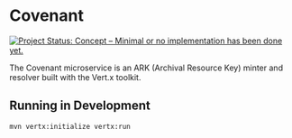# Covenant
[![Project Status: Concept – Minimal or no implementation has been done yet.](https://www.repostatus.org/badges/latest/concept.svg)](https://www.repostatus.org/#concept)

The Covenant microservice is an ARK (Archival Resource Key) minter and resolver built with the Vert.x toolkit.

## Running in Development

    mvn vertx:initialize vertx:run
